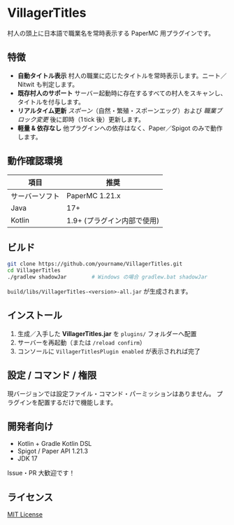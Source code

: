# VillagerTitles

村人の頭上に日本語で職業名を常時表示する PaperMC 用プラグインです。

## 特徴

* **自動タイトル表示**
  村人の職業に応じたタイトルを常時表示します。ニート／Nitwit も判定します。
* **既存村人のサポート**
  サーバー起動時に存在するすべての村人をスキャンし、タイトルを付与します。
* **リアルタイム更新**
  *スポーン*（自然・繁殖・スポーンエッグ）および *職業ブロック変更* 後に即時（1 tick 後）更新します。
* **軽量 & 依存なし**
  他プラグインへの依存はなく、Paper／Spigot のみで動作します。

## 動作確認環境

| 項目      | 推奨                |
| ------- | ----------------- |
| サーバーソフト | PaperMC 1.21.x    |
| Java    | 17+               |
| Kotlin  | 1.9+ (プラグイン内部で使用) |

## ビルド

```bash
git clone https://github.com/yourname/VillagerTitles.git
cd VillagerTitles
./gradlew shadowJar        # Windows の場合 gradlew.bat shadowJar
```

`build/libs/VillagerTitles-<version>-all.jar` が生成されます。

## インストール

1. 生成／入手した **VillagerTitles.jar** を `plugins/` フォルダーへ配置
2. サーバーを再起動（または `/reload confirm`）
3. コンソールに `VillagerTitlesPlugin enabled` が表示されれば完了

## 設定 / コマンド / 権限

現バージョンでは設定ファイル・コマンド・パーミッションはありません。
プラグインを配置するだけで機能します。

## 開発者向け

* Kotlin + Gradle Kotlin DSL
* Spigot / Paper API 1.21.3
* JDK 17

Issue・PR 大歓迎です！

## ライセンス

[MIT License](LICENSE)

